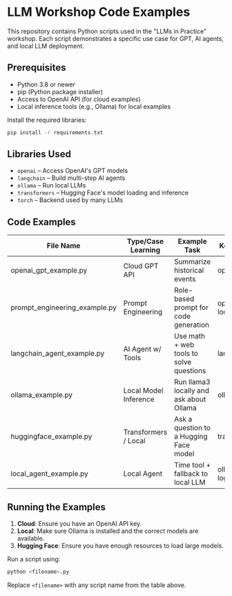 # LLM Workshop Code Examples

This repository contains Python scripts used in the "LLMs in Practice" workshop. Each script demonstrates a specific use case for GPT, AI agents, and local LLM deployment.

## Prerequisites

- Python 3.8 or newer
- pip (Python package installer)
- Access to OpenAI API (for cloud examples)
- Local inference tools (e.g., Ollama) for local examples

Install the required libraries:

```bash
pip install -r requirements.txt
```

## Libraries Used

- `openai` – Access OpenAI's GPT models
- `langchain` – Build multi-step AI agents
- `ollama` – Run local LLMs
- `transformers` – Hugging Face's model loading and inference
- `torch` – Backend used by many LLMs

## Code Examples

| File Name                 | Type/Case Learning       | Example Task                                 | Key Library     |
|--------------------------|--------------------------|-----------------------------------------------|-----------------|
| openai_gpt_example.py    | Cloud GPT API            | Summarize historical events                   | openai          |
| prompt_engineering_example.py | Prompt Engineering   | Role-based prompt for code generation         | openai / local  |
| langchain_agent_example.py | AI Agent w/ Tools      | Use math + web tools to solve questions       | langchain       |
| ollama_example.py        | Local Model Inference     | Run llama3 locally and ask about Ollama       | ollama          |
| huggingface_example.py   | Transformers / Local      | Ask a question to a Hugging Face model        | transformers    |
| local_agent_example.py   | Local Agent               | Time tool + fallback to local LLM             | ollama + logic  |

## Running the Examples

1. **Cloud**: Ensure you have an OpenAI API key.
2. **Local**: Make sure Ollama is installed and the correct models are available.
3. **Hugging Face**: Ensure you have enough resources to load large models.

Run a script using:

```bash
python <filename>.py
```

Replace `<filename>` with any script name from the table above.
